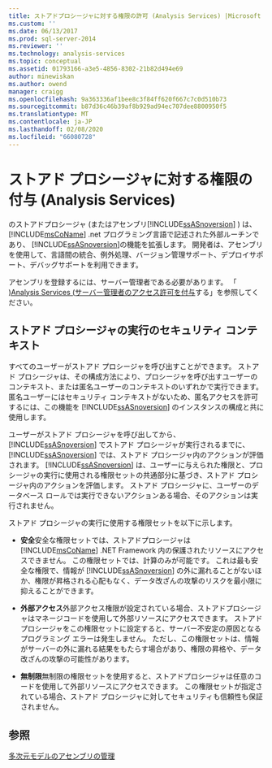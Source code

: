 ```yaml
---
title: ストアドプロシージャに対する権限の許可 (Analysis Services) |Microsoft Docs
ms.custom: ''
ms.date: 06/13/2017
ms.prod: sql-server-2014
ms.reviewer: ''
ms.technology: analysis-services
ms.topic: conceptual
ms.assetid: 01793166-a3e5-4856-8302-21b82d494e69
author: minewiskan
ms.author: owend
manager: craigg
ms.openlocfilehash: 9a363336af1bee8c3f84ff620f667c7c0d510b73
ms.sourcegitcommit: b87d36c46b39af8b929ad94ec707dee8800950f5
ms.translationtype: MT
ms.contentlocale: ja-JP
ms.lasthandoff: 02/08/2020
ms.locfileid: "66080728"
---
```

# <a name="grant-permissions-on-stored-procedures-analysis-services"></a>ストアド プロシージャに対する権限の付与 (Analysis Services)
  のストアドプロシージャ (またはアセンブリ[!INCLUDE[ssASnoversion](../includes/ssasnoversion-md.md)] ) は、 [!INCLUDE[msCoName](../includes/msconame-md.md)] .net プログラミング言語で記述された外部ルーチンであり、 [!INCLUDE[ssASnoversion](../includes/ssasnoversion-md.md)]の機能を拡張します。 開発者は、アセンブリを使用して、言語間の統合、例外処理、バージョン管理サポート、デプロイサポート、デバッグサポートを利用できます。  
  
 アセンブリを登録するには、サーバー管理者である必要があります。 「 [&#41;Analysis Services &#40;サーバー管理者のアクセス許可を付与](instances/grant-server-admin-rights-to-an-analysis-services-instance.md)する」を参照してください。  
  
## <a name="security-context-for-stored-procedure-execution"></a>ストアド プロシージャの実行のセキュリティ コンテキスト  
 すべてのユーザーがストアド プロシージャを呼び出すことができます。 ストアド プロシージャは、その構成方法により、プロシージャを呼び出すユーザーのコンテキスト、または匿名ユーザーのコンテキストのいずれかで実行できます。 匿名ユーザーにはセキュリティ コンテキストがないため、匿名アクセスを許可するには、この機能を [!INCLUDE[ssASnoversion](../includes/ssasnoversion-md.md)] のインスタンスの構成と共に使用します。  
  
 ユーザーがストアド プロシージャを呼び出してから、[!INCLUDE[ssASnoversion](../includes/ssasnoversion-md.md)] でストアド プロシージャが実行されるまでに、[!INCLUDE[ssASnoversion](../includes/ssasnoversion-md.md)] では、ストアド プロシージャ内のアクションが評価されます。 
  [!INCLUDE[ssASnoversion](../includes/ssasnoversion-md.md)] は、ユーザーに与えられた権限と、プロシージャの実行に使用される権限セットの共通部分に基づき、ストアド プロシージャ内のアクションを評価します。 ストアド プロシージャに、ユーザーのデータベース ロールでは実行できないアクションある場合、そのアクションは実行されません。  
  
 ストアド プロシージャの実行に使用する権限セットを以下に示します。  
  
-   **安全**安全な権限セットでは、ストアドプロシージャは[!INCLUDE[msCoName](../includes/msconame-md.md)] .NET Framework 内の保護されたリソースにアクセスできません。 この権限セットでは、計算のみが可能です。 これは最も安全な権限で、情報が [!INCLUDE[ssASnoversion](../includes/ssasnoversion-md.md)] の外に漏れることがないほか、権限が昇格される心配もなく、データ改ざんの攻撃のリスクを最小限に抑えることができます。  
  
-   **外部アクセス**外部アクセス権限が設定されている場合、ストアドプロシージャはマネージコードを使用して外部リソースにアクセスできます。 ストアド プロシージャをこの権限セットに設定すると、サーバー不安定の原因となるプログラミング エラーは発生しません。 ただし、この権限セットは、情報がサーバーの外に漏れる結果をもたらす場合があり、権限の昇格や、データ改ざんの攻撃の可能性があります。  
  
-   **無制限**無制限の権限セットを使用すると、ストアドプロシージャは任意のコードを使用して外部リソースにアクセスできます。 この権限セットが指定されている場合、ストアド プロシージャに対してセキュリティも信頼性も保証されません。  
  
## <a name="see-also"></a>参照  
 [多次元モデルのアセンブリの管理](multidimensional-models/multidimensional-model-assemblies-management.md)  
  
  
